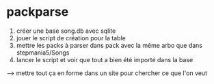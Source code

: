 # packparse
1. créer une base song.db avec sqlite
2. jouer le script de création pour la table
3. mettre les packs à parser dans pack avec la même arbo que dans stepmania5/Songs
4. lancer le script et voir que tout a bien été importé dans la base

--> mettre tout ça en forme dans un site pour chercher ce que l'on veut
